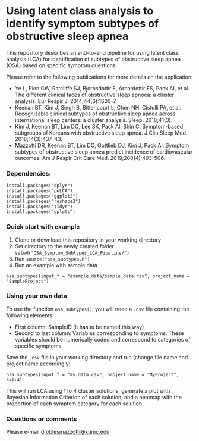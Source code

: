 # Using latent class analysis to identify symptom subtypes of obstructive sleep apnea

This repository describes an end-to-end pipeline for using latent class analysis (LCA) for identification of subtypes of obstructive sleep apnea (OSA) based on specific symptom questions.

Please refer to the following publications for more details on the application:

- Ye L, Pien GW, Ratcliffe SJ, Bjornsdottir E, Arnardottir ES, Pack AI, et al. The different clinical faces of obstructive sleep apnoea: a cluster analysis. Eur Respir J. 2014;44(6):1600-7.
- Keenan BT, Kim J, Singh B, Bittencourt L, Chen NH, Cistulli PA, et al. Recognizable clinical subtypes of obstructive sleep apnea across international sleep centers: a cluster analysis. Sleep. 2018;41(3).
- Kim J, Keenan BT, Lim DC, Lee SK, Pack AI, Shin C. Symptom-based subgroups of Koreans with obstructive sleep apnea. J Clin Sleep Med. 2018;14(3):437-43.
- Mazzotti DR, Keenan BT, Lim DC, Gottlieb DJ, Kim J, Pack AI. Symptom subtypes of obstructive sleep apnea predict incidence of cardiovascular outcomes. Am J Respir Crit Care Med. 2019;200(4):493-506.

### Dependencies:

```
install.packages("dplyr")
install.packages("poLCA")
install.packages("ggplot2")
install.packages("reshape2")
install.packages("tidyr")
install.packages("gplots")
```

### Quick start with example

1. Clone or download this repository in your working directory
2. Set directory to the newly created folder: `setwd("OSA_Symptom_Subtypes_LCA_Pipeline/")`
3. Run `source("osa_subtypes.R")`
4. Run an example with sample data

```
osa_subtypes(input_f = "example_data/sample_data.csv", project_name = "SampleProject")
```

### Using your own data

To use the function `osa_subtypes()`, you will need a `.csv` file containing the following elements:
- First column: SampleID (it has to be named this way)
- Second to last column: Variables corresponding to symptoms. These variables should be numerically coded and correspond to categories of specific symptoms.

Save the `.csv` file in your working directory and run (change file name and project name accordingly:

```
osa_subtypes(input_f = "my_data.csv", project_name = "MyProject", k=1:4)
```

This will run LCA using 1 to 4 cluster solutions, generate a plot with Bayesian Information Criterion of each solution, and a heatmap with the proportion of each symptom category for each solution.

### Questions or comments

Please e-mail droblesmazzotti@kumc.edu

